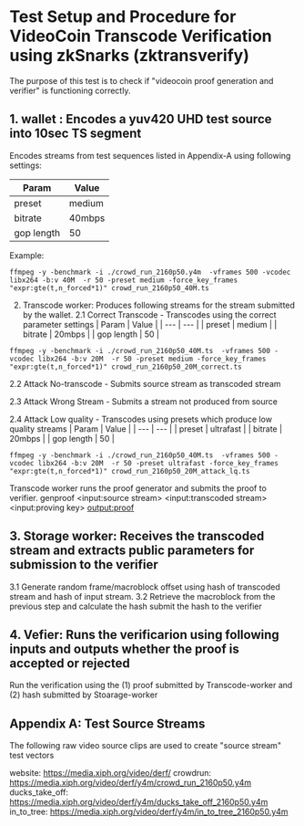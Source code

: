 # Test Setup and Procedure for VideoCoin Transcode Verification using zkSnarks (zktransverify)

The purpose of this test is to check if "videocoin proof generation and verifier" is functioning correctly.

## 1. wallet : Encodes a yuv420 UHD test source into 10sec TS segment

Encodes streams from test sequences listed in Appendix-A using following settings: 

| Param | Value |
| --- | --- |
| preset | medium |
| bitrate | 40mbps |
| gop length | 50 |

Example:
```
ffmpeg -y -benchmark -i ./crowd_run_2160p50.y4m  -vframes 500 -vcodec libx264 -b:v 40M  -r 50 -preset medium -force_key_frames "expr:gte(t,n_forced*1)" crowd_run_2160p50_40M.ts
```

2) Transcode worker: Produces following streams for the stream submitted by the wallet.
2.1 Correct Transcode   - Transcodes using the correct parameter settings
| Param | Value |
| --- | --- |
| preset | medium |
| bitrate | 20mbps |
| gop length | 50 |
```
ffmpeg -y -benchmark -i ./crowd_run_2160p50_40M.ts  -vframes 500 -vcodec libx264 -b:v 20M  -r 50 -preset medium -force_key_frames "expr:gte(t,n_forced*1)" crowd_run_2160p50_20M_correct.ts
```

2.2 Attack No-transcode - Submits source stream as transcoded stream

2.3 Attack Wrong Stream - Submits a stream not produced from source

2.4 Attack Low quality  - Transcodes using presets which produce low quality streams
| Param | Value |
| --- | --- |
| preset | ultrafast |
| bitrate | 20mbps |
| gop length | 50 |
```
ffmpeg -y -benchmark -i ./crowd_run_2160p50_40M.ts  -vframes 500 -vcodec libx264 -b:v 20M  -r 50 -preset ultrafast -force_key_frames "expr:gte(t,n_forced*1)" crowd_run_2160p50_20M_attack_lq.ts
```

Transcode worker runs the proof generator and submits the proof to verifier.
genproof <input:source stream> <input:transcoded stream> <input:proving key> <output:proof>  

## 3. Storage worker: Receives the transcoded stream and extracts public parameters for submission to the verifier
3.1 Generate random frame/macroblock offset using hash of transcoded stream and hash of input stream.
3.2 Retrieve the macroblock from the previous step and calculate the hash
submit the hash to the verifier

## 4. Vefier: Runs the verificarion using following inputs and outputs whether the proof is accepted or rejected
Run the verification using the (1) proof submitted by Transcode-worker and (2) hash submitted by Stoarage-worker


## Appendix A: Test Source Streams

The following raw video source clips are used to create "source stream" test vectors

website: https://media.xiph.org/video/derf/ 
crowdrun: https://media.xiph.org/video/derf/y4m/crowd_run_2160p50.y4m 
ducks_take_off: https://media.xiph.org/video/derf/y4m/ducks_take_off_2160p50.y4m 
in_to_tree: https://media.xiph.org/video/derf/y4m/in_to_tree_2160p50.y4m 
